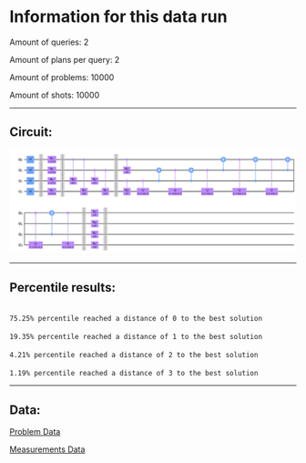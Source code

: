 # Information for this data run

Amount of queries: 2

Amount of plans per query: 2

Amount of problems: 10000

Amount of shots: 10000

<hr>

## Circuit:

![Circuit](circuit.png)

<hr>

## Percentile results:

```

75.25% percentile reached a distance of 0 to the best solution

19.35% percentile reached a distance of 1 to the best solution

4.21% percentile reached a distance of 2 to the best solution

1.19% percentile reached a distance of 3 to the best solution

```

<hr>

## Data:

[Problem Data](problems.csv)

[Measurements Data](measurements.csv)

